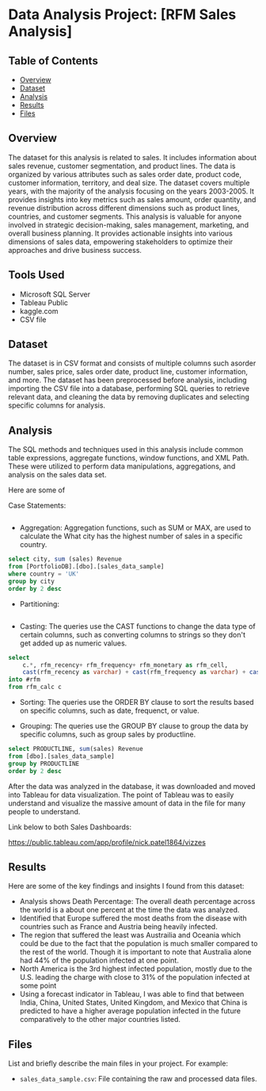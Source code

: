# Data Analysis Project: [RFM Sales Analysis]



## Table of Contents
- [Overview](#overview)
- [Dataset](#dataset)
- [Analysis](#analysis)
- [Results](#results)
- [Files](#files)


## Overview
The dataset for this analysis is related to sales. It includes information about sales ​revenue, ​customer segmentation, and ​product lines. The data is organized by various attributes such as ​sales order date, product code, customer information, territory, and deal size. The dataset covers multiple years, with the majority of the analysis focusing on the years 2003-2005. It provides insights into key metrics such as sales amount, order quantity, and revenue distribution across different dimensions such as product lines, countries, and customer segments. This analysis is valuable for anyone involved in strategic decision-making, sales management, marketing, and overall business planning. It provides actionable insights into various dimensions of sales data, empowering stakeholders to optimize their approaches and drive business success.

## Tools Used
* Microsoft SQL Server 
* Tableau Public
* kaggle.com
* CSV file

## Dataset
The dataset is in ​CSV format and consists of multiple columns such as ​order number, ​sales price, ​sales order date, product line, customer information, and more. The dataset has been preprocessed before analysis, including importing the CSV file into a database, performing SQL queries to retrieve relevant data, and cleaning the data by removing duplicates and selecting specific columns for analysis.
## Analysis
The SQL methods and techniques used in this analysis include common table expressions, aggregate functions, window functions, and XML Path. These were utilized to perform data manipulations, aggregations, and analysis on the sales data set.

Here are some of 

Case Statements: 


```sql

```
* Aggregation: Aggregation functions, such as SUM or MAX, are used to calculate the What city has the highest number of sales in a specific country.

```sql
select city, sum (sales) Revenue
from [PortfolioDB].[dbo].[sales_data_sample]
where country = 'UK'
group by city
order by 2 desc
```

* Partitioning: 


```sql

```

* Casting: The queries use the CAST functions to change the data type of certain columns, such as converting columns to strings so they don't get added up as numeric values. 
```sql
select 
	c.*, rfm_recency+ rfm_frequency+ rfm_monetary as rfm_cell,
	cast(rfm_recency as varchar) + cast(rfm_frequency as varchar) + cast(rfm_monetary  as varchar)rfm_cell_string
into #rfm
from rfm_calc c
```

* Sorting: The queries use the ORDER BY clause to sort the results based on specific columns, such as date, frequenct, or value. 

* Grouping: The queries use the GROUP BY clause to group the data by specific columns, such as group sales by productline.
```sql
select PRODUCTLINE, sum(sales) Revenue
from [dbo].[sales_data_sample]
group by PRODUCTLINE
order by 2 desc
```


After the data was analyzed in the database, it was downloaded and moved into Tableau for data visualization. The point of Tableau was to easily understand and visualize the massive amount of data in the file for many people to understand. 

Link below to both Sales Dashboards:

https://public.tableau.com/app/profile/nick.patel1864/vizzes
## Results


Here are some of the key findings and insights I found from this dataset:

* Analysis shows Death Percentage: The overall death percentage across the world is a about one percent at the time the data was analyzed.
* Identified that Europe suffered the most deaths from the disease with countries such as France and Austria being heavily infected.
* The region that suffered the least was Austrailia and Oceania which could be due to the fact that the population is much smaller compared to the rest of the world. Though it is important to note that Australia alone had 44% of the population infected at one point.
* North America is the 3rd highest infected population, mostly due to the U.S. leading the charge with close to 31% of the population infected at some point
* Using a forecast indicator in Tableau, I was able to find that between India, China, United States, United Kingdom, and Mexico that China is predicted to have a higher average population infected in the future comparatively to the other major countries listed.





## Files
List and briefly describe the main files in your project. For example:
- `sales_data_sample.csv`: File containing the raw and processed data files.
